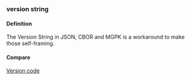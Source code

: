 ### version string

<h4>Definition</h4><p>The Version String in JSON, CBOR and MGPK is a workaround to make those self-framing.</p><h4>Compare</h4><p><a href="version-code">Version code</a></p>